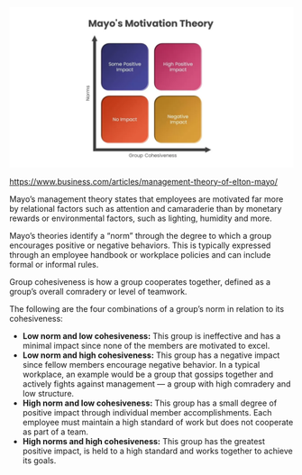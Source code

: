 ![Mayo's motivation theory](./images/Mayos-Motivation-Theory.webp)

https://www.business.com/articles/management-theory-of-elton-mayo/

Mayo’s management theory states that employees are motivated far more by relational factors such as attention and camaraderie than by monetary rewards or environmental factors, such as lighting, humidity and more.

Mayo’s theories identify a “norm” through the degree to which a group encourages positive or negative behaviors. This is typically expressed through an employee handbook or workplace policies and can include formal or informal rules.

Group cohesiveness is how a group cooperates together, defined as a group’s overall comradery or level of teamwork.

The following are the four combinations of a group’s norm in relation to its cohesiveness:

- **Low norm and low cohesiveness:** This group is ineffective and has a minimal impact since none of the members are motivated to excel.
- **Low norm and high cohesiveness:** This group has a negative impact since fellow members encourage negative behavior. In a typical workplace, an example would be a group that gossips together and actively fights against management — a group with high comradery and low structure. 
- **High norm and low cohesiveness:** This group has a small degree of positive impact through individual member accomplishments. Each employee must maintain a high standard of work but does not cooperate as part of a team.
- **High norms and high cohesiveness:** This group has the greatest positive impact, is held to a high standard and works together to achieve its goals. 
